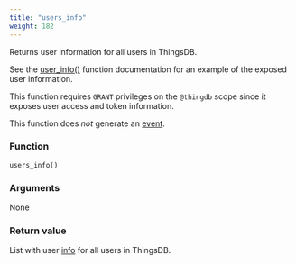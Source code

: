 ```yaml
---
title: "users_info"
weight: 182
---
```


Returns user information for all users in ThingsDB.

See the [user_info()](../../thingsdb-api/user_info) function documentation for an example of the exposed user information.

This function requires `GRANT` privileges on the `@thingdb` scope since it
exposes user access and token information.

This function does *not* generate an [event](../../overview/events).

### Function
`users_info()`

### Arguments
None

### Return value
List with user [info](../../data-types/info) for all users in ThingsDB.